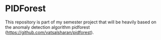 # PIDForest

This repository is part of my semester project that will be heavily based on the anomaly detection algorithm pidforest (https://github.com/vatsalsharan/pidforest).
